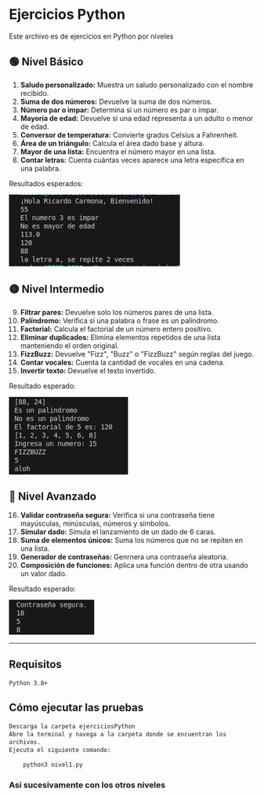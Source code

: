 # Ejercicios Python

Este archivo es de ejercicios en Python por niveles

## 🟢 Nivel Básico

1. **Saludo personalizado:** Muestra un saludo personalizado con el nombre recibido.
2. **Suma de dos números:** Devuelve la suma de dos números.
3. **Número par o impar:** Determina si un número es par o impar.
4. **Mayoría de edad:** Devuelve si una edad representa a un adulto o menor de edad.
5. **Conversor de temperatura:** Convierte grados Celsius a Fahrenheit.
6. **Área de un triángulo:** Calcula el área dado base y altura.
7. **Mayor de una lista:** Encuentra el número mayor en una lista.
8. **Contar letras:** Cuenta cuántas veces aparece una letra específica en una palabra.

Resultados esperados:

![alt text](ejerciciosPython/img/image.png)

## 🟡 Nivel Intermedio

9. **Filtrar pares:** Devuelve solo los números pares de una lista.
10. **Palíndromo:** Verifica si una palabra o frase es un palíndromo.
11. **Factorial:** Calcula el factorial de un número entero positivo.
12. **Eliminar duplicados:** Elimina elementos repetidos de una lista manteniendo el orden original.
13. **FizzBuzz:** Devuelve "Fizz", "Buzz" o "FizzBuzz" según reglas del juego.
14. **Contar vocales:** Cuenta la cantidad de vocales en una cadena.
15. **Invertir texto:** Devuelve el texto invertido.
 
Resultado esperado:

![alt text](ejerciciosPython/img/image2.png)

## 🔴 Nivel Avanzado

16. **Validar contraseña segura:** Verifica si una contraseña tiene mayúsculas, minúsculas, números y símbolos.
17. **Simular dado:** Simula el lanzamiento de un dado de 6 caras.
18. **Suma de elementos únicos:** Suma los números que no se repiten en una lista.
19. **Generador de contraseñas:** Genrnera una contraseña aleatoria.
20. **Composición de funciones:** Aplica una función dentro de otra usando un valor dado.

Resultado esperado:

![alt text](ejerciciosPython/img/image3.png)


---

## Requisitos
    Python 3.8+

## Cómo ejecutar las pruebas
    Descarga la carpeta ejerciciosPython
    Abre la terminal y navega a la carpeta donde se encuentran los archivos.
    Ejecuta el siguiente comando:

```bash
    python3 nivel1.py
```
### Asi sucesivamente con los otros niveles

